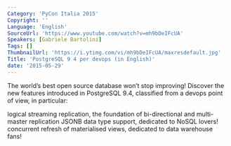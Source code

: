 ```yaml
---
Category: 'PyCon Italia 2015'
Copyright: ''
Language: 'English'
SourceUrl: 'https://www.youtube.com/watch?v=mh9bDeIFcUA'
Speakers: [Gabriele Bartolini]
Tags: []
ThumbnailUrl: 'https://i.ytimg.com/vi/mh9bDeIFcUA/maxresdefault.jpg'
Title: 'PostgreSQL 9 4 per devops (in English)'
date: '2015-05-29'
---
```

The world’s best open source database won’t stop improving!
Discover the new features introduced in PostgreSQL 9.4, classified from a devops point of view, in particular:

logical streaming replication, the foundation of bi-directional and multi-master replication
JSONB data type support, dedicated to NoSQL lovers!
concurrent refresh of materialised views, dedicated to data warehouse fans!

